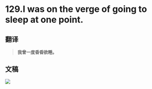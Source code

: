 # 129.I was on the verge of going to sleep at one point.

## 翻译

> **我曾一度昏昏欲睡。**

## 文稿

![](https://cdn.jsdelivr.net/gh/imtianx/speaking180/img/129.jpg)

